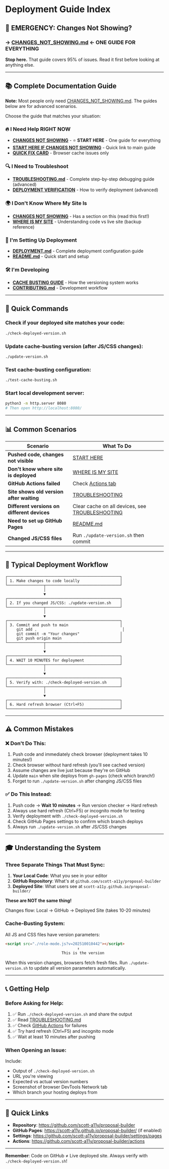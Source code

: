 # Deployment Guide Index

## 🚨 EMERGENCY: Changes Not Showing?

### → **[CHANGES_NOT_SHOWING.md](./CHANGES_NOT_SHOWING.md)** ← ONE GUIDE FOR EVERYTHING

**Stop here.** That guide covers 95% of issues. Read it first before looking at anything else.

---

## 📚 Complete Documentation Guide

**Note:** Most people only need [CHANGES_NOT_SHOWING.md](./CHANGES_NOT_SHOWING.md). The guides below are for advanced scenarios.

Choose the guide that matches your situation:

### 🔥 **I Need Help RIGHT NOW**
- **[CHANGES NOT SHOWING](./CHANGES_NOT_SHOWING.md)** - ⭐ **START HERE** - One guide for everything
- **[START HERE IF CHANGES NOT SHOWING](./START_HERE_IF_CHANGES_NOT_SHOWING.md)** - Quick link to main guide
- **[QUICK FIX CARD](./QUICK_FIX_CARD.md)** - Browser cache issues only

### 🔍 **I Need to Troubleshoot**
- **[TROUBLESHOOTING.md](./TROUBLESHOOTING.md)** - Complete step-by-step debugging guide (advanced)
- **[DEPLOYMENT VERIFICATION](./DEPLOYMENT_VERIFICATION.md)** - How to verify deployment (advanced)

### 🌍 **I Don't Know Where My Site Is**
- **[CHANGES NOT SHOWING](./CHANGES_NOT_SHOWING.md)** - Has a section on this (read this first!)
- **[WHERE IS MY SITE](./WHERE_IS_MY_SITE.md)** - Understanding code vs live site (backup reference)

### 🚀 **I'm Setting Up Deployment**
- **[DEPLOYMENT.md](./DEPLOYMENT.md)** - Complete deployment configuration guide
- **[README.md](./README.md#-getting-started)** - Quick start and setup

### 🛠️ **I'm Developing**
- **[CACHE BUSTING GUIDE](./CACHE_BUSTING_GUIDE.md)** - How the versioning system works
- **[CONTRIBUTING.md](./CONTRIBUTING.md)** - Development workflow

---

## 🎯 Quick Commands

### Check if your deployed site matches your code:
```bash
./check-deployed-version.sh
```

### Update cache-busting version (after JS/CSS changes):
```bash
./update-version.sh
```

### Test cache-busting configuration:
```bash
./test-cache-busting.sh
```

### Start local development server:
```bash
python3 -m http.server 8080
# Then open http://localhost:8080/
```

---

## 📊 Common Scenarios

| Scenario | What To Do |
|----------|-----------|
| **Pushed code, changes not visible** | [START HERE](./START_HERE_IF_CHANGES_NOT_SHOWING.md) |
| **Don't know where site is deployed** | [WHERE IS MY SITE](./WHERE_IS_MY_SITE.md) |
| **GitHub Actions failed** | Check [Actions tab](https://github.com/scott-a11y/proposal-builder/actions) |
| **Site shows old version after waiting** | [TROUBLESHOOTING](./TROUBLESHOOTING.md#scenario-e-the-version-checker-says-up-to-date-but-i-still-see-old-content) |
| **Different versions on different devices** | Clear cache on all devices, see [TROUBLESHOOTING](./TROUBLESHOOTING.md#scenario-c-i-see-different-versions-on-different-computers) |
| **Need to set up GitHub Pages** | [README.md](./README.md#deploy-to-github-pages-recommended) |
| **Changed JS/CSS files** | Run `./update-version.sh` then commit |

---

## 🔄 Typical Deployment Workflow

```
┌──────────────────────────────────────────────────┐
│ 1. Make changes to code locally                  │
└────────────────┬─────────────────────────────────┘
                 │
                 ▼
┌──────────────────────────────────────────────────┐
│ 2. If you changed JS/CSS: ./update-version.sh    │
└────────────────┬─────────────────────────────────┘
                 │
                 ▼
┌──────────────────────────────────────────────────┐
│ 3. Commit and push to main                       │
│    git add .                                      │
│    git commit -m "Your changes"                  │
│    git push origin main                          │
└────────────────┬─────────────────────────────────┘
                 │
                 ▼
┌──────────────────────────────────────────────────┐
│ 4. WAIT 10 MINUTES for deployment                │
└────────────────┬─────────────────────────────────┘
                 │
                 ▼
┌──────────────────────────────────────────────────┐
│ 5. Verify with: ./check-deployed-version.sh      │
└────────────────┬─────────────────────────────────┘
                 │
                 ▼
┌──────────────────────────────────────────────────┐
│ 6. Hard refresh browser (Ctrl+F5)                │
└──────────────────────────────────────────────────┘
```

---

## ⚠️ Common Mistakes

### ❌ Don't Do This:
1. Push code and immediately check browser (deployment takes 10 minutes!)
2. Check browser without hard refresh (you'll see cached version)
3. Assume changes are live just because they're on GitHub
4. Update `main` when site deploys from `gh-pages` (check which branch!)
5. Forget to run `./update-version.sh` after changing JS/CSS files

### ✅ Do This Instead:
1. Push code → **Wait 10 minutes** → Run version checker → Hard refresh
2. Always use hard refresh (Ctrl+F5) or incognito mode for testing
3. Verify deployment with `./check-deployed-version.sh`
4. Check GitHub Pages settings to confirm which branch deploys
5. Always run `./update-version.sh` after JS/CSS changes

---

## 🎓 Understanding the System

### Three Separate Things That Must Sync:

1. **Your Local Code**: What you see in your editor
2. **GitHub Repository**: What's at `github.com/scott-a11y/proposal-builder`
3. **Deployed Site**: What users see at `scott-a11y.github.io/proposal-builder/`

**These are NOT the same thing!**

Changes flow: Local → GitHub → Deployed Site (takes 10-20 minutes)

### Cache-Busting System:

All JS and CSS files have version parameters:
```html
<script src="./role-mode.js?v=202510010442"></script>
                                ↑
                         This is the version
```

When this version changes, browsers fetch fresh files. Run `./update-version.sh` to update all version parameters automatically.

---

## 📞 Getting Help

### Before Asking for Help:

1. ✅ Run `./check-deployed-version.sh` and share the output
2. ✅ Read [TROUBLESHOOTING.md](./TROUBLESHOOTING.md)
3. ✅ Check [GitHub Actions](https://github.com/scott-a11y/proposal-builder/actions) for failures
4. ✅ Try hard refresh (Ctrl+F5) and incognito mode
5. ✅ Wait at least 10 minutes after pushing

### When Opening an Issue:

Include:
- Output of `./check-deployed-version.sh`
- URL you're viewing
- Expected vs actual version numbers
- Screenshot of browser DevTools Network tab
- Which branch your hosting deploys from

---

## 🚀 Quick Links

- **Repository**: https://github.com/scott-a11y/proposal-builder
- **GitHub Pages**: https://scott-a11y.github.io/proposal-builder/ (if enabled)
- **Settings**: https://github.com/scott-a11y/proposal-builder/settings/pages
- **Actions**: https://github.com/scott-a11y/proposal-builder/actions

---

**Remember**: Code on GitHub ≠ Live deployed site. Always verify with `./check-deployed-version.sh`!
